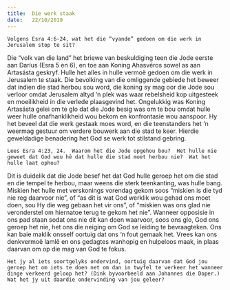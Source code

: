 ```yaml
---
title:  Die werk staak
date:   22/10/2019
---
```


`Volgens Esra 4:6-24, wat het die “vyande” gedoen om die werk in Jerusalem stop te sit?`  

Die “volk van die land” het briewe van beskuldiging teen die Jode eerste aan Daríus (Esra 5 en 6), en toe aan Koning Ahasvéros sowel as aan Artasásta geskryf.  Hulle het alles in hulle vermoë gedoen om die werk in Jerusalem te staak.  Die bevolking van die omliggende gebiede het beweer dat indien die stad herbou sou word, die koning sy mag oor die Jode sou verloor omdat Jerusalem altyd ‘n plek was waar rebelsheid kop uitgesteek en moeilikheid in die verlede plaasgevind het.  Ongelukkig was Koning Artasásta gelei om te glo dat die Jode besig was om te bou omdat hulle weer hulle onafhanklikheid wou bekom en konfrontasie wou aanspoor.  Hy het beveel dat die werk gestaak moes word, en die teenstanders het ‘n weermag gestuur om verdere bouwerk aan die stad te keer. Hierdie geweldadige benadering het God se werk tot stilstand gebring. 

`Lees Esra 4:23, 24.  Waarom het die Jode opgehou bou?  Het hulle nie geweet dat God wou hê dat hulle die stad moet herbou nie?  Wat het hulle laat ophou?` 

Dit is duidelik dat die Jode besef het dat God hulle geroep het om die stad en die tempel te herbou, maar weens die sterk teenkanting, was hulle bang.  Miskien het hulle met verskonings vorendag gekom soos “miskien is die tyd nie reg daarvoor nie”, of “as dit is wat God werklik wou gehad ons moet doen, sou Hy die weg gebaan het vir ons”, of “miskien was ons glad nie veronderstel om hiernatoe terug te gekom het nie”.  Wanneer opposisie in ons pad staan sodat ons nie dit kan doen waarvoor, soos ons glo, God ons geroep het nie, het ons die neiging om God se leiding te bevraagteken.  Ons kan baie maklik onsself oortuig dat ons ‘n fout gemaak het. Vrees kan ons denkvermoë lamlê en ons gedagtes wanhopig en hulpeloos maak, in plaas daarvan om op die mag van God te fokus. 

`Het jy al iets soortgelyks ondervind, oortuig daarvan dat God jou geroep het om iets te doen net om dan in twyfel te verkeer het wanneer dinge verkeerd geloop het? (Dink byvoorbeeld aan Johannes die Doper.)  Wat het jy uit daardie ondervinding van jou geleer?`